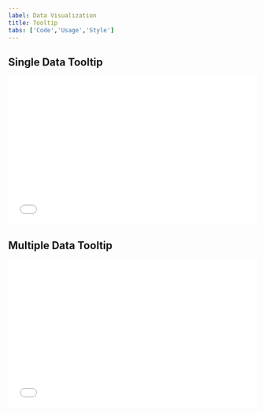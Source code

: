 ```yaml
---
label: Data Visualization
title: Tooltip
tabs: ['Code','Usage','Style']
---
```


<h2>Single Data Tooltip</h2>
<iframe height='300' scrolling='no' title='Single Data Tooltip' src='//codepen.io/team/carbon/embed/rJWymp/?height=300&theme-id=30962&default-tab=result&embed-version=2' frameborder='no' allowtransparency='true' allowfullscreen='true' style='width: 100%;'>See the Pen <a href='https://codepen.io/team/carbon/pen/rJWymp/'>Single Data Tooltip</a> by Carbon Design System (<a href='https://codepen.io/carbon'>@carbon</a>) on <a href='https://codepen.io'>CodePen</a>.
</iframe>

<h2>Multiple Data Tooltip</h2>
<iframe height='300' scrolling='no' title='Multiple Data Tooltip' src='//codepen.io/team/carbon/embed/mXOWaJ/?height=300&theme-id=30962&default-tab=result&embed-version=2' frameborder='no' allowtransparency='true' allowfullscreen='true' style='width: 100%;'>See the Pen <a href='https://codepen.io/team/carbon/pen/mXOWaJ/'>Multiple Data Tooltip</a> by Carbon Design System (<a href='https://codepen.io/carbon'>@carbon</a>) on <a href='https://codepen.io'>CodePen</a>.
</iframe>